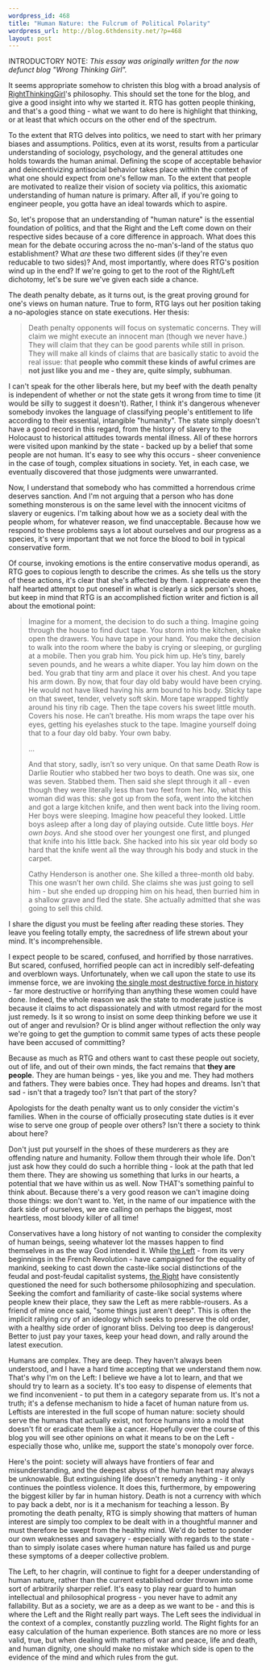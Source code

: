 ```yaml
--- 
wordpress_id: 468
title: "Human Nature: the Fulcrum of Political Polarity"
wordpress_url: http://blog.6thdensity.net/?p=468
layout: post
---
```

<p>INTRODUCTORY NOTE: <i>This essay was originally written for the now defunct blog "Wrong Thinking Girl".</i></p><p>It seems appropriate somehow to christen this blog with a broad analysis of <a href="http://rightthinkinggirl.com">RightThinkingGirl</a>'s philosophy.  This should set the tone for the blog, and give a good insight into why we started it.  RTG has gotten people thinking, and that's a good thing - what we want to do here is highlight that thinking, or at least that which occurs on the other end of the spectrum.</p>
<p>To the extent that RTG delves into politics, we need to start with her primary biases and assumptions.  Politics, even at its worst, results from a particular understanding of sociology, psychology, and the general attitudes one holds towards the human animal.  Defining the scope of acceptable behavior and deincentivizing antisocial behavior takes place within the context of what one should expect from one's fellow man.  To the extent that people are motivated to realize their vision of society via politics, this axiomatic understanding of human nature is primary. After all, if you're going to engineer people, you gotta have an ideal towards which to aspire.</p>
<p>So, let's propose that an understanding of "human nature" is the essential foundation of politics, and that the Right and the Left come down on their respective sides because of a core difference in approach.  What does this mean for the debate occuring across the no-man's-land of the status quo establishment?  What <em>are </em>these two different sides (if they're even reducable to two sides)?  And, most importantly, where does RTG's position wind up in the end?  If we're going to get to the root of the Right/Left dichotomy, let's be sure we've given each side a chance.</p>
<p><!--more-->The death penalty debate, as it turns out, is the great proving ground for one's views on human nature.  True to form, RTG lays out her position taking a no-apologies stance on state executions. Her thesis:</p>
<blockquote>
<p>Death penalty opponents will focus on systematic concerns.  They will claim we might execute an innocent man (though we never have.)  They will claim that they can be good parents while still in prison.   They will make all kinds of claims that are basically static to avoid the real issue: that <strong>people who commit these kinds of awful crimes are not just like you and me - they are, quite simply, subhuman</strong>.</p>
</blockquote>
<p>I can't speak for the other liberals here, but my beef with the death penalty is independent of whether or not the state gets it wrong from time to time (it would be silly to suggest it doesn't).  Rather,  I think it's dangerous whenever somebody invokes the language of classifying people's entitlement to life according to their essential, intangible "humanity".  The state simply doesn't have a good record in this regard,  from the history of slavery to the Holocaust to  historical attitudes towards mental illness.   All of these  horrors were visited upon mankind  by the state - backed up by  a belief that some people are not human.  It's easy to see why this occurs - sheer convenience in the case of tough, complex situations in society.  Yet, in each case, we eventually discovered that those judgments were unwarranted.</p>
<p>Now, I understand that somebody who has committed a horrendous crime deserves sanction.  And I'm not arguing that a person who has done something monsterous is on the same level with the innocent vicitms of slavery or eugenics.  I'm talking about how we as a society deal with the people whom, for whatever reason, we find unacceptable.  Because how we respond to these problems says a lot about ourselves and our progress as a species, it's very important that we not force the blood to boil in typical conservative form.</p>
<p>Of course, invoking emotions is the entire conservative modus operandi, as RTG goes to copious length to describe the crimes. As she tells us the story of these actions, it's clear that she's affected by them.  I appreciate even the half hearted attempt to put oneself in what is clearly a sick person's shoes, but keep in mind that RTG is an accomplished fiction writer and fiction is all about the emotional point:</p>
<blockquote>
<p>Imagine for a moment, the decision to do such a thing.  Imagine going through the house to find duct tape.  You storm into the kitchen,  shake open the drawers.  You have tape in your hand.  You make the decision to walk into the room where the baby is crying or sleeping, or gurgling at a mobile.   Then you grab him.  You pick him up.  He’s tiny, barely seven pounds, and he wears a white diaper.  You lay him down on the bed.  You grab that tiny arm and place it over his chest.  And you tape his arm down.  By now, that four day old baby would have been crying.  He would not have liked having his arm bound to his body.  Sticky tape on that sweet, tender, velvety soft skin.   More tape wrapped tightly around his tiny rib cage.  Then the tape covers his sweet little mouth.  Covers his nose.  He can’t breathe.  His mom wraps the tape over his eyes, getting his eyelashes stuck to the tape.  Imagine yourself doing that to a four day old baby.  Your own baby.</p>
<p>...</p>
<p>And that story, sadly, isn’t so very unique.  On that same Death Row is Darlie Routier who stabbed her two boys to death.  One was six, one was seven.  Stabbed them.  Then said she slept through it all - even though they were literally less than two feet from her.  No, what this woman did was this: she got up from the sofa, went into the kitchen and got a large kitchen knife, and then went back into the living room.  Her boys were sleeping.  Imagine how peaceful they looked.  Little boys asleep after a long day of playing outside.  Cute little boys.  <em>Her own boys</em>.  And she stood over her youngest one first, and plunged that knife into his little back.  She hacked into his six year old body so hard that the knife went all the way through his body and stuck in the carpet.</p>
<p>Cathy Henderson is another one.  She killed a three-month old baby.  This one wasn’t her own child.  She claims she was just going to sell him - but she ended up dropping him on his head, then burried him in a shallow grave and fled the state.   She actually admitted that she was going to sell this child.</p>
</blockquote>
<p>I share the digust you must be feeling after reading these stories. They leave you feeling totally empty, the sacredness of life strewn about your mind.  It's incomprehensible.</p>
<p>I expect people to be scared, confused, and horrified by those narratives.  But scared, confused, horrified people can act in incredibly self-defeating and overblown ways. Unfortunately, when we call upon the state to use its immense force, we are invoking <a href="http://www.fff.org/freedom/1094f.asp">the single most destructive force in history</a> - far more destructive or horrifying than anything these women could have done. Indeed, the whole reason we ask the state to moderate justice is because it claims to act dispassionately and with utmost regard for the most just remedy. Is it so wrong to insist on some deep thinking before we use it out of anger and revulsion?  Or is blind anger without reflection the only way we're going to get the gumption to commit same types of acts these people have been accused of committing?</p>
<p>Because as much as RTG and others want to cast these people out society, out of life, and out of their own minds, the fact remains that <strong>they are people</strong>.  They are human beings - yes, like you and me. They had mothers and fathers.  They were babies once.  They had hopes and dreams.  Isn't that sad - isn't that a tragedy too?  Isn't that part of the story?</p>
<p>Apologists for the death penalty want us to only consider the victim's families.  When in the course of officially prosecuting state duties is it ever wise to serve one group of people over others? Isn't there a society to think about here?</p>
<p>Don't just put yourself in the shoes of these murderers as they are offending nature and humanity. Follow them through their whole life.  Don't just ask how they could do such a horrible thing - look at the path that led them there.  They are showing us something that lurks in our hearts, a potential that we have within us as well.  Now THAT's something painful to think about.  Because there's a very good reason we can't imagine doing those things: we don't want to. Yet, in the name of our impatience with the dark side of ourselves, we are calling on perhaps the biggest, most heartless, most bloody killer of all time!</p>
<p>Conservatives have a long history of not wanting to consider the complexity of human beings, seeing whatever lot the masses happen to find themselves in as the way God intended it. While <a href="http://en.wikipedia.org/wiki/Left-wing_politics">the Left</a> - from its very beginnings in the French Revolution - have campaigned for the equality of mankind, seeking to cast down the caste-like social distinctions of the feudal and post-feudal capitalist systems, <a href="http://en.wikipedia.org/wiki/Right-wing_politics">the Right</a> have consistently questioned the need for such bothersome philosophizing and speculation. Seeking the comfort and familiarity of caste-like social systems where people knew their place, they saw the Left as mere rabble-rousers.  As a friend of mine once said, "some things just aren't deep". This is often the implicit rallying cry of an ideology which seeks to preserve the old order, with a healthy side order of ignorant bliss. Delving too deep is dangerous! Better to just pay your taxes, keep your head down, and rally around the latest execution.</p>
<p>Humans are complex.  They are deep.  They haven't always been understood, and I have a hard time accepting that we understand them now.  That's why I'm on the Left: I believe we have a lot to learn, and that we should try to learn as a society.  It's too easy to dispense of elements that we find inconvenient - to put them in a category separate from us.  It's not a truth; it's a defense mechanism to hide a facet of human nature from us. Leftists are interested in the full scope of human nature: society should serve the humans that actually exist, not force humans into a mold that doesn't fit or eradicate them like a cancer. Hopefully over the course of this blog you will see other opinions on what it means to be on the Left - especially those who, unlike me, support the state's monopoly over force.</p>
<p>Here's the point: society will always have frontiers of fear and misunderstanding, and the deepest abyss of the human heart may always be unknowable.  But extinguishing life doesn't remedy anything - it only continues the pointless violence.  It does this, furthermore, by empowering the biggest killer by far in human history. Death is not a currency with which to pay back a debt, nor is it a mechanism for teaching a lesson. By promoting the death penalty, RTG is simply showing that matters of human interest are simply too complex to be dealt with in a thoughtful manner and must therefore be swept from the healthy mind.  We'd do better to ponder our own weaknesses and savagery - especially with regards to the state - than to simply isolate cases where human nature has failed us and purge these symptoms of a deeper collective problem.</p>
<p>The Left, to her chagrin, will continue to fight for a deeper understanding of human nature, rather than the current established order thrown into some sort of arbitrarily sharper relief.  It's easy to play rear guard to human intellectual and philosophical progress - you never have to admit any fallability.  But as a society, we are as a deep as we want to be - and this is where the Left and the Right really part ways.  The Left sees the individual in the context of a complex, constantly puzzling world.  The Right fights for an easy calculation of the human experience.  Both stances are no more or less valid, true, but when dealing with matters of war and peace, life and death, and human dignity, one should make no mistake which side is open to the evidence of the mind and which rules from the gut.</p>
